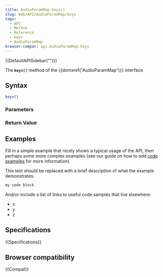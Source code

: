 ```yaml
---
title: AudioParamMap.keys()
slug: Web/API/AudioParamMap/keys
tags:
  - API
  - Method
  - Reference
  - keys
  - AudioParamMap
browser-compat: api.AudioParamMap.keys
---
```

{{DefaultAPISidebar("")}}

The **`keys()`** method of the {{domxref("AudioParamMap")}} interface 

## Syntax

```js
keys()
```

### Parameters



### Return Value



## Examples

Fill in a simple example that nicely shows a typical usage of the API, then perhaps some more complex examples (see our guide on how to add [code examples](/en-US/docs/MDN/Contribute/Structures/Code_examples) for more information).

This text should be replaced with a brief description of what the example demonstrates.

```js
my code block
```

And/or include a list of links to useful code samples that live elsewhere:

*   x
*   y
*   z

## Specifications

{{Specifications}}

## Browser compatibility

{{Compat}}

